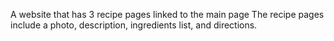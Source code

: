 A website that has 3 recipe pages linked to the main page
The recipe pages include a photo, description, ingredients list, and directions.